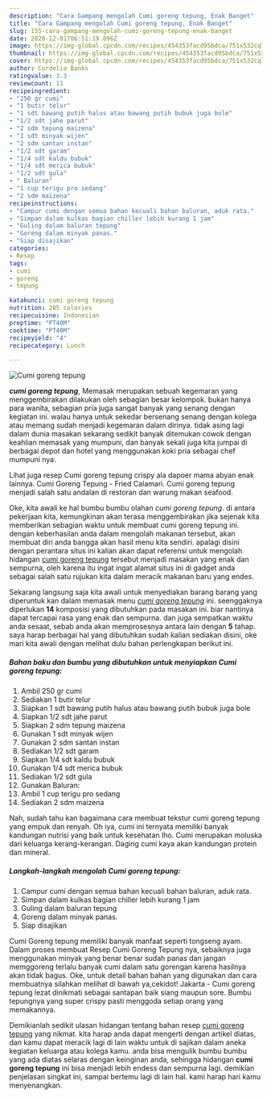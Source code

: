 ```yaml
---
description: "Cara Gampang mengolah Cumi goreng tepung, Enak Banget"
title: "Cara Gampang mengolah Cumi goreng tepung, Enak Banget"
slug: 155-cara-gampang-mengolah-cumi-goreng-tepung-enak-banget
date: 2020-12-01T06:51:19.896Z
image: https://img-global.cpcdn.com/recipes/454353facd95bdca/751x532cq70/cumi-goreng-tepung-foto-resep-utama.jpg
thumbnail: https://img-global.cpcdn.com/recipes/454353facd95bdca/751x532cq70/cumi-goreng-tepung-foto-resep-utama.jpg
cover: https://img-global.cpcdn.com/recipes/454353facd95bdca/751x532cq70/cumi-goreng-tepung-foto-resep-utama.jpg
author: Cordelia Banks
ratingvalue: 3.3
reviewcount: 11
recipeingredient:
- "250 gr cumi"
- "1 butir telur"
- "1 sdt bawang putih halus atau bawang putih bubuk juga bole"
- "1/2 sdt jahe parut"
- "2 sdm tepung maizena"
- "1 sdt minyak wijen"
- "2 sdm santan instan"
- "1/2 sdt garam"
- "1/4 sdt kaldu bubuk"
- "1/4 sdt merica bubuk"
- "1/2 sdt gula"
- " Baluran"
- "1 cup terigu pro sedang"
- "2 sdm maizena"
recipeinstructions:
- "Campur cumi dengan semua bahan kecuali bahan baluran, aduk rata."
- "Simpan dalam kulkas bagian chiller lebih kurang 1 jam"
- "Guling dalam baluran tepung"
- "Goreng dalam minyak panas."
- "Siap disajikan"
categories:
- Resep
tags:
- cumi
- goreng
- tepung

katakunci: cumi goreng tepung 
nutrition: 285 calories
recipecuisine: Indonesian
preptime: "PT40M"
cooktime: "PT40M"
recipeyield: "4"
recipecategory: Lunch

---
```



![Cumi goreng tepung](https://img-global.cpcdn.com/recipes/454353facd95bdca/751x532cq70/cumi-goreng-tepung-foto-resep-utama.jpg)

<b><i>cumi goreng tepung</i></b>, Memasak merupakan sebuah kegemaran yang menggembirakan dilakukan oleh sebagian besar kelompok. bukan hanya para wanita, sebagian pria juga sangat banyak yang senang dengan kegiatan ini. walau hanya untuk sekedar bersenang senang dengan kolega atau memang sudah menjadi kegemaran dalam dirinya. tidak asing lagi dalam dunia masakan sekarang sedikit banyak ditemukan cowok dengan keahlian memasak yang mumpuni, dan banyak sekali juga kita jumpai di berbagai depot dan hotel yang menggunakan koki pria sebagai chef mumpuni nya.

Lihat juga resep Cumi goreng tepung crispy ala dapoer mama abyan enak lainnya. Cumi Goreng Tepung - Fried Calamari. Cumi goreng tepung menjadi salah satu andalan di restoran dan warung makan seafood.

Oke, kita awali ke hal bumbu bumbu olahan <i>cumi goreng tepung</i>. di antara pekerjaan kita, kemungkinan akan terasa menggembirakan jika sejenak kita memberikan sebagian waktu untuk membuat cumi goreng tepung ini. dengan keberhasilan anda dalam mengolah makanan tersebut, akan membuat diri anda bangga akan hasil menu kita sendiri. apalagi disini dengan perantara situs ini kalian akan dapat referensi untuk mengolah hidangan <u>cumi goreng tepung</u> tersebut menjadi masakan yang enak dan sempurna, oleh karena itu ingat ingat alamat situs ini di gadget anda sebagai salah satu rujukan kita dalam meracik makanan baru yang endes.


Sekarang langsung saja kita awali untuk menyediakan barang barang yang diperuntuk kan dalam memasak menu <u><i>cumi goreng tepung</i></u> ini. seenggaknya diperlukan <b>14</b> komposisi yang dibutuhkan pada masakan ini. biar nantinya dapat tercapai rasa yang enak dan sempurna. dan juga sempatkan waktu anda sesaat, sebab anda akan memprosesnya antara lain dengan <b>5</b> tahap. saya harap berbagai hal yang dibutuhkan sudah kalian sediakan disini, oke mari kita awali dengan melihat dulu bahan perlengkapan berikut ini.

<!--inarticleads1-->

##### Bahan baku dan bumbu yang dibutuhkan untuk menyiapkan Cumi goreng tepung:

1. Ambil 250 gr cumi
1. Sediakan 1 butir telur
1. Siapkan 1 sdt bawang putih halus atau bawang putih bubuk juga bole
1. Siapkan 1/2 sdt jahe parut
1. Siapkan 2 sdm tepung maizena
1. Gunakan 1 sdt minyak wijen
1. Gunakan 2 sdm santan instan
1. Sediakan 1/2 sdt garam
1. Siapkan 1/4 sdt kaldu bubuk
1. Gunakan 1/4 sdt merica bubuk
1. Sediakan 1/2 sdt gula
1. Gunakan  Baluran:
1. Ambil 1 cup terigu pro sedang
1. Sediakan 2 sdm maizena


Nah, sudah tahu kan bagaimana cara membuat tekstur cumi goreng tepung yang empuk dan renyah. Oh iya, cumi ini ternyata memiliki banyak kandungan nutrisi yang baik untuk kesehatan lho. Cumi merupakan moluska dari keluarga kerang-kerangan. Daging cumi kaya akan kandungan protein dan mineral. 

<!--inarticleads2-->

##### Langkah-langkah mengolah Cumi goreng tepung:

1. Campur cumi dengan semua bahan kecuali bahan baluran, aduk rata.
1. Simpan dalam kulkas bagian chiller lebih kurang 1 jam
1. Guling dalam baluran tepung
1. Goreng dalam minyak panas.
1. Siap disajikan


Cumi Goreng tepung memiliki banyak manfaat seperti tongseng ayam. Dalam proses membuat Resep Cumi Goreng Tepung nya, sebaiknya juga menggunakan minyak yang benar benar sudah panas dan jangan memggoreng terlalu banyak cumi dalam satu gorengan karena hasilnya akan tidak bagus. Oke, untuk detail bahan bahan yang digunakan dan cara membuatnya silahkan melihat di bawah ya,cekidot! Jakarta - Cumi goreng tepung lezat dinikmati sebagai santapan baik siang maupun sore. Bumbu tepungnya yang super crispy pasti menggoda setiap orang yang memakannya. 

Demikianlah sedikit ulasan hidangan tentang bahan resep <u>cumi goreng tepung</u> yang nikmat. kita harap anda dapat mengerti dengan artikel diatas, dan kamu dapat meracik lagi di lain waktu untuk di sajikan dalam aneka kegiatan keluarga atau kolega kamu. anda bisa mengulik bumbu bumbu yang ada diatas selaras dengan keinginan anda, sehingga hidangan <b>cumi goreng tepung</b> ini bisa menjadi lebih endess dan sempurna lagi. demikian penjelasan singkat ini, sampai bertemu lagi di lain hal. kami harap hari kamu menyenangkan.

